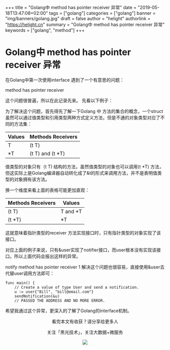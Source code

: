 +++
title = "Golang中 method has pointer receiver 异常"
date = "2019-05-18T13:47:08+02:00"
tags = ["golang"]
categories = ["golang"]
banner = "img/banners/golang.jpg"
draft = false
author = "helight"
authorlink = "https://helight.cn"
summary = "Golang中 method has pointer receiver 异常"
keywords = ["golang", "method"]
+++

# Golang中 method has pointer receiver 异常

在Golang中第一次使用interface 遇到了一个有意思的问题：

method has pointer receiver

这个问题很普遍，所以在此记录先来。 
先看以下例子：

为了解决这个问题，首先得先了解一下Golang 中 方法的集合的概念，一个struct虽然可以通过值类型和引用类型两种方式定义方法，但是不通的对象类型对应了不同的方法集：

Values | Methods Receivers
-- | --
| T | (t T)
| *T | (t T) and (t *T) 

值类型的对象只有（t T) 结构的方法，虽然值类型的对象也可以调用(t *T) 方法，但这实际上是Golang编译器自动转化成了&t的形式来调用方法，并不是表明值类型的对象拥有该方法。

换一个维度来看上面的表格可能更加直观：

| Methods Receivers | Values |
| --  | -- |
| (t T) | T and *T |
| (t *T) | *T |

这就意味着指针类型的receiver 方法实现接口时，只有指针类型的对象实现了该接口。

对应上面的例子来说，只有&user实现了notifier接口，而user根本没有实现该接口。所以上面代码会报出这样的异常。

notify method has pointer receiver
1
解决这个问题也很容易，直接使用&user去代替user调用方法即可：
``` golang
func main() {
    // Create a value of type User and send a notification.
    u := user{"Bill", "bill@email.com"}
    sendNotification(&u)
    // PASSED THE ADDRESS AND NO MORE ERROR.
```
希望我通过这个异常，更深入的了解了Golang的interface机制。

<center>
看完本文有收获？请分享给更多人

关注「黑光技术」，关注大数据+微服务

![](/img/qrcode_helight_tech.jpg)
</center>
